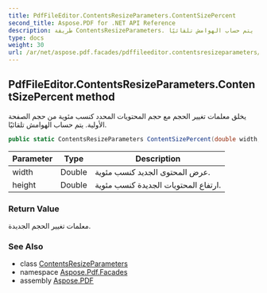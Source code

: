 ```yaml
---
title: PdfFileEditor.ContentsResizeParameters.ContentSizePercent
second_title: Aspose.PDF for .NET API Reference
description: طريقة ContentsResizeParameters. تنشئ معلمات تغيير الحجم بحجم المحتويات المحدد كنسب مئوية من حجم الصفحة الأولي. يتم حساب الهوامش تلقائيًا.
type: docs
weight: 30
url: /ar/net/aspose.pdf.facades/pdffileeditor.contentsresizeparameters/contentsizepercent/
---
```

## PdfFileEditor.ContentsResizeParameters.ContentSizePercent method

يخلق معلمات تغيير الحجم مع حجم المحتويات المحدد كنسب مئوية من حجم الصفحة الأولية. يتم حساب الهوامش تلقائيًا.

```csharp
public static ContentsResizeParameters ContentSizePercent(double width, double height)
```

| Parameter | Type | Description |
| --- | --- | --- |
| width | Double | عرض المحتوى الجديد كنسب مئوية. |
| height | Double | ارتفاع المحتويات الجديدة كنسب مئوية. |

### Return Value

معلمات تغيير الحجم الجديدة.

### See Also

* class [ContentsResizeParameters](../)
* namespace [Aspose.Pdf.Facades](../../../aspose.pdf.facades/)
* assembly [Aspose.PDF](../../../)